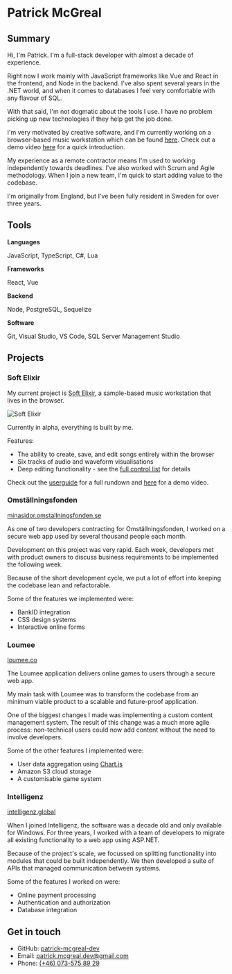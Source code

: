 # Patrick McGreal

## Summary

Hi, I'm Patrick. I'm a full-stack developer with almost a decade of experience.

Right now I work mainly with JavaScript frameworks like Vue and React in the frontend, and Node in the backend. I've also spent several years in the .NET world, and when it comes to databases I feel very comfortable with any flavour of SQL.

With that said, I'm not dogmatic about the tools I use. I have no problem picking up new technologies if they help get the job done.

I'm very motivated by creative software, and I'm currently working on a browser-based music workstation which can be found [here](https://softelixir.app). Check out a demo video [here](https://www.youtube.com/watch?v=NK4cvYAqNCU) for a quick introduction.

My experience as a remote contractor means I'm used to working independently towards deadlines. I've also worked with Scrum and Agile methodology. When I join a new team, I'm quick to start adding value to the codebase.

I'm originally from England, but I've been fully resident in Sweden for over three years.

## Tools

**Languages**

JavaScript, TypeScript, C#, Lua

**Frameworks**

React, Vue

**Backend**

Node, PostgreSQL, Sequelize

**Software**

Git, Visual Studio, VS Code, SQL Server Management Studio

## Projects

### Soft Elixir

My current project is [Soft Elixir](https://softelixir.app), a sample-based music workstation that lives in the browser.

![Soft Elixir](./images/soft-elixir.png)

Currently in alpha, everything is built by me.

Features:

- The ability to create, save, and edit songs entirely within the browser
- Six tracks of audio and waveform visualisations
- Deep editing functionality - see the [full control list](https://softelixir.app/control-list.html) for details

Check out the [userguide](https://softelixir.app/userguide) for a full rundown and [here](https://www.youtube.com/watch?v=NK4cvYAqNCU) for a demo video.

### Omställningsfonden

[minasidor.omstallningsfonden.se](https://minasidor.omstallningsfonden.se/logga-in)

As one of two developers contracting for Omställningsfonden, I worked on a secure web app used by several thousand people each month.

Development on this project was very rapid. Each week, developers met with product owners to discuss business requirements to be implemented the following week.

Because of the short development cycle, we put a lot of effort into keeping the codebase lean and refactorable.

Some of the features we implemented were:

- BankID integration
- CSS design systems
- Interactive online forms

### Loumee

[loumee.co](https://www.loumee.co/)

The Loumee application delivers online games to users through a secure web app.

My main task with Loumee was to transform the codebase from an minimum viable product to a scalable and future-proof application.

One of the biggest changes I made was implementing a custom content management system. The result of this change was a much more agile process: non-technical users could now add content without the need to involve developers.

Some of the other features I implemented were:

- User data aggregation using [Chart.js](https://www.chartjs.org/)
- Amazon S3 cloud storage
- A customisable game system

### Intelligenz

[intelligenz.global](https://www.intelligenz.global/)

When I joined Intelligenz, the software was a decade old and only available for Windows. For three years, I worked with a team of developers to migrate all existing functionality to a web app using ASP.NET.

Because of the project's scale, we focussed on splitting functionality into modules that could be built independently. We then developed a suite of APIs that managed communication between systems.

Some of the features I worked on were:

- Online payment processing
- Authentication and authorization
- Database integration

## Get in touch

- GitHub: [patrick-mcgreal-dev](https://github.com/patrick-mcgreal-dev)
- Email: [patrick.mcgreal.dev@gmail.com](mailto:patrick.mcgreal.dev@gmail.com)
- Phone: [(+46) 073-575 89 29](tel:+46735758929)